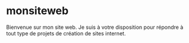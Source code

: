 # monsiteweb
Bienvenue sur mon site web. Je suis à votre disposition pour répondre à tout type de projets de création de sites internet.
